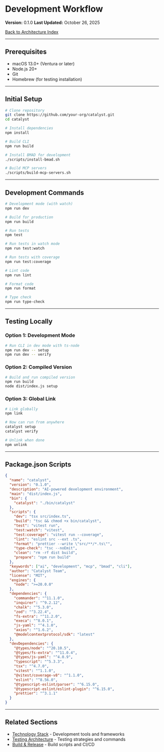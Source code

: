 # Development Workflow

**Version:** 0.1.0
**Last Updated:** October 26, 2025

[Back to Architecture Index](README.md)

---

## Prerequisites

- macOS 13.0+ (Ventura or later)
- Node.js 20+
- Git
- Homebrew (for testing installation)

---

## Initial Setup

```bash
# Clone repository
git clone https://github.com/your-org/catalyst.git
cd catalyst

# Install dependencies
npm install

# Build CLI
npm run build

# Install BMAD for development
./scripts/install-bmad.sh

# Build MCP servers
./scripts/build-mcp-servers.sh
```

---

## Development Commands

```bash
# Development mode (with watch)
npm run dev

# Build for production
npm run build

# Run tests
npm test

# Run tests in watch mode
npm run test:watch

# Run tests with coverage
npm run test:coverage

# Lint code
npm run lint

# Format code
npm run format

# Type check
npm run type-check
```

---

## Testing Locally

### Option 1: Development Mode
```bash
# Run CLI in dev mode with ts-node
npm run dev -- setup
npm run dev -- verify
```

### Option 2: Compiled Version
```bash
# Build and run compiled version
npm run build
node dist/index.js setup
```

### Option 3: Global Link
```bash
# Link globally
npm link

# Now can run from anywhere
catalyst setup
catalyst verify

# Unlink when done
npm unlink
```

---

## Package.json Scripts

```json
{
  "name": "catalyst",
  "version": "0.1.0",
  "description": "AI-powered development environment",
  "main": "dist/index.js",
  "bin": {
    "catalyst": "./bin/catalyst"
  },
  "scripts": {
    "dev": "tsx src/index.ts",
    "build": "tsc && chmod +x bin/catalyst",
    "test": "vitest run",
    "test:watch": "vitest",
    "test:coverage": "vitest run --coverage",
    "lint": "eslint src --ext .ts",
    "format": "prettier --write \"src/**/*.ts\"",
    "type-check": "tsc --noEmit",
    "clean": "rm -rf dist build",
    "prepare": "npm run build"
  },
  "keywords": ["ai", "development", "mcp", "bmad", "cli"],
  "author": "Catalyst Team",
  "license": "MIT",
  "engines": {
    "node": ">=20.0.0"
  },
  "dependencies": {
    "commander": "^11.1.0",
    "inquirer": "^9.2.12",
    "chalk": "^5.3.0",
    "zod": "^3.22.4",
    "fs-extra": "^11.2.0",
    "execa": "^8.0.1",
    "js-yaml": "^4.1.0",
    "axios": "^1.6.2",
    "@modelcontextprotocol/sdk": "latest"
  },
  "devDependencies": {
    "@types/node": "^20.10.5",
    "@types/fs-extra": "^11.0.4",
    "@types/js-yaml": "^4.0.9",
    "typescript": "^5.3.3",
    "tsx": "^4.7.0",
    "vitest": "^1.1.0",
    "@vitest/coverage-v8": "^1.1.0",
    "eslint": "^8.56.0",
    "@typescript-eslint/parser": "^6.15.0",
    "@typescript-eslint/eslint-plugin": "^6.15.0",
    "prettier": "^3.1.1"
  }
}
```

---

## Related Sections

- [Technology Stack](02-technology-stack.md) - Development tools and frameworks
- [Testing Architecture](09-testing-architecture.md) - Testing strategies and commands
- [Build & Release](05-build-and-release.md) - Build scripts and CI/CD
